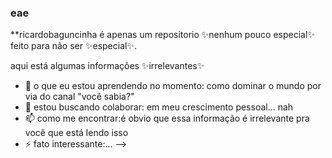 ### eae 
**ricardobaguncinha é apenas um repositorio ✨nenhum pouco especial✨ feito para não ser ✨especial✨.

aqui está algumas informações ✨irrelevantes✨

- 🌱 o que eu estou aprendendo no momento: como dominar o mundo por via do canal "você sabia?"
- 👯 estou buscando colaborar: em meu crescimento pessoal... nah
- 📫 como me encontrar:é obvio que essa informação é irrelevante pra você que está lendo isso
- ⚡ fato interessante:...
-->

